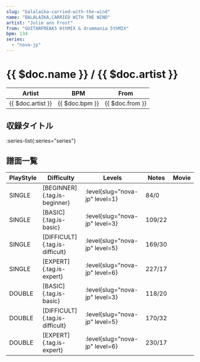 ```yaml
---
slug: "balalaika-carried-with-the-wind"
name: "BALALAIKA,CARRIED WITH THE WIND"
artist: "Julie ann Frost"
from: "GUITARFREAKS 6thMIX & drummania 5thMIX"
bpm: 134
series:
  - "nova-jp"
---
```


# {{ $doc.name }} / {{ $doc.artist }}

|Artist|BPM|From|
|------|---|----|
|{{ $doc.artist }}|{{ $doc.bpm }}|{{ $doc.from }}|

## 収録タイトル

:series-list{:series="series"}

## 譜面一覧

|PlayStyle|Difficulty|Levels|Notes|Movie|
|---------|----------|------|-----|-----|
|SINGLE|[BEGINNER]{.tag.is-beginner}|:level{slug="nova-jp" level=1}|84/0||
|SINGLE|[BASIC]{.tag.is-basic}|:level{slug="nova-jp" level=3}|109/22||
|SINGLE|[DIFFICULT]{.tag.is-difficult}|:level{slug="nova-jp" level=5}|169/30||
|SINGLE|[EXPERT]{.tag.is-expert}|:level{slug="nova-jp" level=6}|227/17||
|DOUBLE|[BASIC]{.tag.is-basic}|:level{slug="nova-jp" level=3}|118/20||
|DOUBLE|[DIFFICULT]{.tag.is-difficult}|:level{slug="nova-jp" level=5}|170/32||
|DOUBLE|[EXPERT]{.tag.is-expert}|:level{slug="nova-jp" level=6}|230/17||
